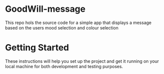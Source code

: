# GoodWill-message
This repo hols the source code for a simple app that displays a message based on the users mood selection and colour selection

# Getting Started
These instructions will help you set up the project and get it running on your local machine for both development and testing purposes.
